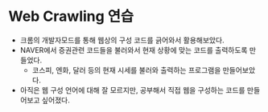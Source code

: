 # Web Crawling 연습

* 크롬의 개발자모드를 통해 웹상의 구성 코드를 긁어와서 활용해보았다.
* NAVER에서 증권관련 코드들을 불러와서 현재 상황에 맞는 코드를 출력하도록 만들었다.
  * 코스피, 엔화, 달러 등의 현재 시세를 불러와 출력하는 프로그램을 만들어보았다.
* 아직은 웹 구성 언어에 대해 잘 모르지만, 공부해서 직접 웹을 구성하는 코드를 만들어보고 싶어졌다.
